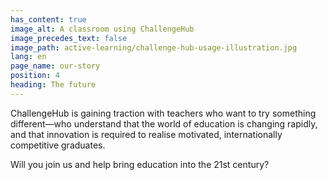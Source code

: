 ```yaml
---
has_content: true
image_alt: A classroom using ChallengeHub
image_precedes_text: false
image_path: active-learning/challenge-hub-usage-illustration.jpg
lang: en
page_name: our-story
position: 4
heading: The future
---
```


ChallengeHub is gaining traction with teachers who want to try something different—who understand that the world of education is changing rapidly, and that innovation is required to realise motivated, internationally competitive graduates.

Will you join us and help bring education into the 21st century?
